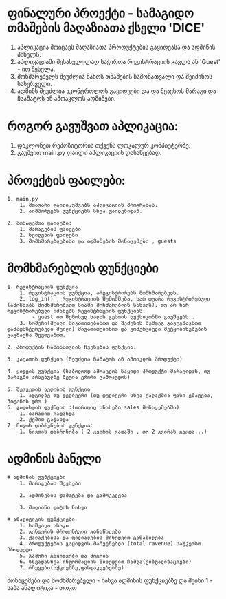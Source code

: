# ფინალური პროექტი - სამაგიდო თმაშების მაღაზიათა ქსელი 'DICE'

1. აპლიკაცია მოიცავს მაღაზიათა პროდუქტების გაყიდვასა და ადმინის პანელს.
2. აპლიკაციაში შესასვლელად საჭიროა რეგისტრაციის გავლა ან 'Guest' - ით შესვლა.
3. მოხმარებელს შეუძლია ნახოს თმაშების ჩამონათვალი და შეიძინოს სასურველი.
4. ადმინს შეუძლია აკონტროლოს გაყიდვები და და შეავსოს მარაგი და ჩაამატოს ან ამოაკლოს ადმინები.

# როგორ გავუშვათ აპლიკაცია:
1. დაკლონეთ რეპოზიტორია თქვენს ლოკალურ კომპიუტერზე.
2. გაუშვით main.py ფაილი აპლიკაციის დასაწყებად.

# პროექტის ფაილები:

    1. main.py
        1. მთავარი ფაილი,უშვებს აპლიკაციის პროგრამას.
        2. აიმპორტებს ფუნქციებს სხვა ფაილებიდან.

    2. მონაცემთა ფაილები:
        1. მარაგების ფაილები 
        2. სეილების ფაილები 
        3. მომხმარებლებისა და ადმინების მონაცემები , guests

# მომხმარებლის ფუნქციები

    1. რეგისტრაციის ფუნქცია 
        1. რეგისტრაციის ფუნქცია, არეგისტრირებს მომხმარებელს.
        2. log_in() , რეგისტრაციის შემოწმება, ხარ თუარა რეგისტრირებული (ამოწმებს მომხმარებელთ სიაში მოხმარებლის სახელს), თუ არ ხარ რეგისტრირებული იძახებს რეგისტრაციის ფუნქციას.
            - guest ით შემოსულ ხალხს გესთის ლექსიკონში გაუშვებს .
        3. ნომერი(მეილი მივათითებინოთ და შეძენის შემდეგ გავუგზავნოთ დამადასტურებელი მეილი) მივათითებინოთ და კომერციული შეტყობინებების გაგზავნა შევთვაზოთ.

    2. პროდუქტის ჩამონათვლის ჩვენების ფუნქცია.

    3. კალათის ფუნქცია (შეუძლია ჩამატოს ან ამოაკლოს პროდუქტი)

    4. ყიდვის ფუნქცია (საბოლოოდ ამოაკლოს ნაყიდი პროდუქტი მარაგიდან, თუ მარაგში არსებულზე მეტია ერორი გამოაგდოს)

    5. შეკვეთის აეღების ფუნქცია 
        1. ადგილზე თუ დელივერი (თუ დელივერი სხვა ქალაქშია ფასი ემატება, მიტანის დრო )
    6. გადახდის ფუქნცია :(თარიღიც ინახება sales მონაცემებში)
        1. ბარათით გადახდა 
        2. ქეშით გადახდა 
    7. ნივთს დაბრუნების ფუნქცია:
        1. ნივთის დაბრუნება ( 2 კვირის ვადაში , თუ 2 კვირას გაცდა...)

# ადმინის პანელი 

    # ადმინის ფუნქციები 
        1. მარაგების შევსება 

        2. ადმინების დამატება და გამოკკლება

        3. მთლიანი დატას ნახვა

    # ანალიტიკის ფუნქციები   
        1. საშუალო ასაკი 
        2. გენდერის პროცენტული განაწილება 
        3. ქალაქებისა და ფილიალების მიხედვით განაწილება 
        4. პროდუქტების გაყიდვის მაჩვენებლი (total ravenue) საუკეთსო პროდუქტი
        5. ჯამური გაყიდვები და მოგება 
        6. სხვადასხვა ინფორმაციის მიხედვით ჩაშლა(ვიზუალიზაციები)
        7. რჩევები(აქციებზე,ფასდაკლებებზე)
        
მონაცემები და მომხმარებელი - ჩახვა 
ადმინის ფუნქციებზე და მეინი 1 - საბა 
ანალიტიკა -  თოკო 


